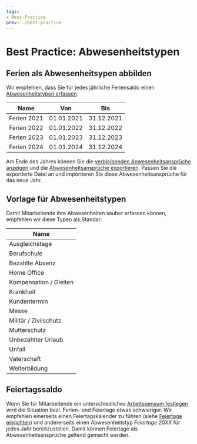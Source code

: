 ```yaml
---
tags:
- Best-Practice
prev: ./best-practice
---
```

# Best Practice: Abwesenheitstypen

## Ferien als Abwesenheitsypen abbilden

Wir empfehlen, dass Sie für jedes jährliche Feriensaldo einen [Abwesenheitstypen erfassen](Abwesenheitszeiten.md#Abwesenheitstypen%20erfassen).

| Name        | Von        | Bis        |
| ----------- | ---------- | ---------- |
| Ferien 2021 | 01.01.2021 | 31.12.2021 |
| Ferien 2022 | 01.01.2022 | 31.12.2022 |
| Ferien 2023 | 01.01.2023 | 31.12.2023 |
| Ferien 2024 | 01.01.2024 | 31.12.2024 |

Am Ende des Jahres können Sie die [verbleibenden Anwesenheitsansprüche anzeigen](HR%20Holidays%20Remaining%20Leaves.md#Verbleibende%20Anwesenheitsansprüche%20anzeigen) und die [Abwesenheitsansprüche exportieren](Abwesenheitszeiten%20Datenmanagement.md#Abwesenheitsansprüche%20exportieren). Passen Sie die exportierte Datei an und importieren Sie diese Abwesenheitsansprüche für das neue Jahr.

## Vorlage für Abwesenheitstypen

Damit Mitarbeitende ihre Abwesenheiten sauber erfassen können, empfehlen wir diese Typen als Standar:

| Name                   |
| ---------------------- |
| Ausgleichstage         |
| Berufschule            |
| Bezahlte Absenz        |
| Home Office            |
| Kompensation / Gleiten |
| Krankheit              |
| Kundentermin           |
| Messe                  |
| Militär / Zivilschutz  |
| Mutterschutz           |
| Unbezahlter Urlaub     |
| Unfall                 |
| Vaterschaft            |
| Weiterbildung          |

## Feiertagssaldo

Wenn Sie für Mitarbeitende ein unterschiedliches [Arbeitspensum festlegen](Personal.md#Arbeitspensum%20festlegen) wird die Situation bezl. Ferien- und Feiertage etwas schwieriger. Wir empfehlen einerseits einen Feiertagskalender zu führen (siehe [Feiertage einrichten](HR%20Holidays%20Public.md#Feiertage%20einrichten)) und andererseits einen Abwesenheitstyp *Feiertage 20XX* für jedes Jahr bereitzustellen. Damit können Feiertage als Abwesenheitsansprüche geltend gemacht werden. 











